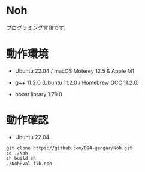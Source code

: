 # Noh
プログラミング言語です。

# 動作環境
- Ubuntu 22.04 / macOS Moterey 12.5 & Apple M1

- g++ 11.2.0 (Ubuntu 11.2.0 / Homebrew GCC 11.2.0)

- boost library 1.79.0

# 動作確認
- Ubuntu 22.04
```
git clone https://github.com/094-gengar/Noh.git
cd ./Noh
sh build.sh
./NohEval fib.noh
```